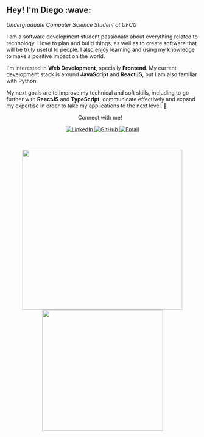 <h2>
  Hey! I'm Diego :wave:
</h2>

*Undergraduate Computer Science Student at UFCG*

I am a software development student passionate about everything related to technology.
I love to plan and build things, as well as to create software that will be truly useful to people. I also enjoy learning and using my knowledge to make a positive impact on the world.

I'm interested in **Web Development**, specially **Frontend**. My current development stack is around **JavaScript** and **ReactJS**, but I am also familiar with Python.

My next goals are to improve my technical and soft skills, including to go further with **ReactJS** and **TypeScript**, communicate effectively and expand my expertise in order to take my applications to the next level. 🚀

<p align="center">Connect with me!&nbsp;&nbsp;&nbsp;</p>
<p align="center">
  <a href="http://linkedin.com/in/diego-aquino">
    <img
      alt="LinkedIn"
      src="https://img.shields.io/static/v1?label=&message=LinkedIn&color=2867B2&style=plastic-square&logo=linkedin"
    >
  </a>
  <a href="https://github.com/diego-aquino">
    <img
      alt="GitHub"
      src="https://img.shields.io/static/v1?label=&message=GitHub&color=24292e&style=plastic-square&logo=github"
    >
  </a>
  <a href="mailto:diegocruzdeaquino@gmail.com">
    <img alt="Email" src="https://img.shields.io/badge/-Email-d14836?style=plastic-square&logo=gmail&logoColor=white">
  </a>
</p>

<br>

<p align="center">
  <a href="https://github.com/diego-aquino">
    <img
      align="center"
      src="https://github-readme-stats.vercel.app/api?username=diego-aquino&show_icons=true&theme=react&count_private=true&hide=stars,issues&bg_color=15,20232a,00323f"
      width="420"
    />
  </a>
  <a href="https://github.com/diego-aquino">
    <img
      align="center"
      src="https://github-readme-stats.vercel.app/api/top-langs/?username=diego-aquino&layout=compact&theme=react&bg_color=15,20232a,003e4f&hide=python"
      width="317"
    />
  </a>
</p>

